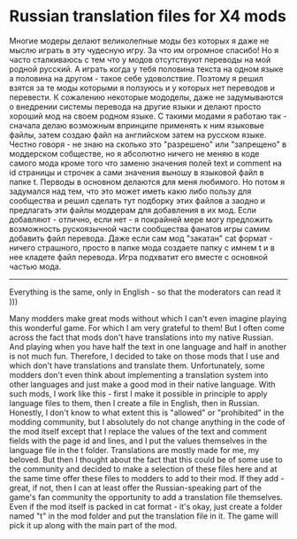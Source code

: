 # Russian translation files for X4 mods

Многие модеры делают великолепные моды без которых я даже не мыслю играть в эту чудесную игру. За что им огромное спасибо! Но я часто сталкиваюсь с тем что у модов отсутствуют переводы на мой родной русский. А играть когда у тебя половина текста на одном языке а половина на другом - такое себе удоволствие. Поэтому я решил взятся за те моды которыми я ползуюсь и у которых нет переводов и перевести. 
К сожалению некоторые мододелы, даже не задумываются о внедрении системы перевода на другие языки и делают просто хороший мод на своем родном языке. С такими модами я работаю так - сначала делаю возможным впринципе применять к ним языковые файлы, затем создаю файл на английском затем на русском языке. Честно говоря - не знаю на сколько это "разрешено" или "запрещено" в моддерском собществе, но я абсолютно ничего не меняю в коде самого мода кроме того что заменю значения полей text и comment на id страницы и строчек а сами значения выношу в языковой файл в папке t.
Перводы в основном делаются для меня любимого. Но потом я задумался над тем, что это может иметь какю либо пользу для сообщества и решил сделать тут подборку этих файлов а заодно и предлагать эти файлы моддерам для добавления в их мод. Если добавляют - отлично, если нет - я покрайней мере могу предложить возможность рускоязычной части сообщества фанатов игры самим добавить файл перевода. Даже если сам мод "закатан" cat формат - ничего страшного, просто в папке мода создаете папку с имнем t и в нее кладете файл перевода. Игра подхватит его вместе с основной частью мода. 

-----------------------------------------------------------------------------------------------------------------------------


Everything is the same, only in English - so that the moderators can read it )))

Many modders make great mods without which I can't even imagine playing this wonderful game. For which I am very grateful to them! But I often come across the fact that mods don't have translations into my native Russian. And playing when you have half the text in one language and half in another is not much fun. Therefore, I decided to take on those mods that I use and which don't have translations and translate them.
Unfortunately, some modders don't even think about implementing a translation system into other languages ​​and just make a good mod in their native language. With such mods, I work like this - first I make it possible in principle to apply language files to them, then I create a file in English, then in Russian. Honestly, I don't know to what extent this is "allowed" or "prohibited" in the modding community, but I absolutely do not change anything in the code of the mod itself except that I replace the values ​​of the text and comment fields with the page id and lines, and I put the values ​​themselves in the language file in the t folder. Translations are mostly made for me, my beloved. But then I thought about the fact that this could be of some use to the community and decided to make a selection of these files here and at the same time offer these files to modders to add to their mod. If they add - great, if not, then I can at least offer the Russian-speaking part of the game's fan community the opportunity to add a translation file themselves. Even if the mod itself is packed in cat format - it's okay, just create a folder named "t" in the mod folder and put the translation file in it. The game will pick it up along with the main part of the mod.
